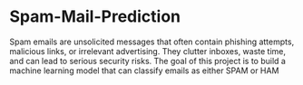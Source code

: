 # Spam-Mail-Prediction
Spam emails are unsolicited messages that often contain phishing attempts, malicious links, or irrelevant advertising. They clutter inboxes, waste time, and can lead to serious security risks.  The goal of this project is to build a machine learning model that can classify emails as either SPAM or HAM
